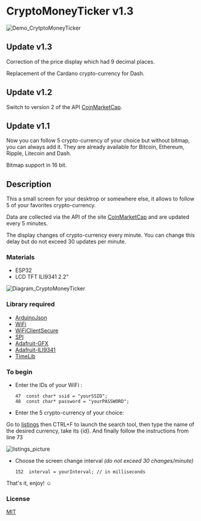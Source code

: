 # CryptoMoneyTicker v1.3

![Demo_CrytptoMoneyTicker](https://github.com/mnett0/CryptoMoneyTicker/blob/master/medias/demo.gif)

## Update v1.3

Correction of the price display which had 9 decimal places.

Replacement of the Cardano crypto-currency for Dash.

## Update v1.2

Switch to version 2 of the API [CoinMarketCap](https://coinmarketcap.com).

## Update v1.1

Now you can follow 5 crypto-currency of your choice but without bitmap, you can always add it. They are already available for Bitcoin, Ethereum, Ripple, Litecoin and Dash.

Bitmap support in 16 bit.

## Description

This a small screen for your desktrop or somewhere else, it allows to follow 5 of your favorites crypto-currency.

Data are collected via the API of the site [CoinMarketCap](https://coinmarketcap.com) and are updated every 5 minutes.

The display changes of crypto-currency every minute. You can change this delay but do not exceed 30 updates per minute.

### Materials

* ESP32
* LCD TFT ILI9341 2.2"

![Diagram_CryptoMoneyTicker](https://github.com/mnett0/CryptoMoneyTicker/blob/master/medias/Schema_Cryptho_Ticker.jpg)

### Library required

* [ArduinoJson](https://github.com/bblanchon/ArduinoJson)
* [WiFi](https://github.com/espressif/arduino-esp32/tree/master/libraries/WiFi)
* [WiFiClientSecure](https://github.com/espressif/arduino-esp32/tree/master/libraries/WiFiClientSecure)
* [SPI](https://github.com/espressif/arduino-esp32/tree/master/libraries/SPI)
* [Adafruit-GFX](https://github.com/adafruit/Adafruit-GFX-Library)
* [Adafruit-ILI9341](https://github.com/adafruit/Adafruit_ILI9341)
* [TimeLib](https://github.com/PaulStoffregen/Time)

### To begin

* Enter the IDs of your WiFi :

      47  const char* ssid = "yourSSID";
      48  const char* password = "yourPASSWORD";

* Enter the 5 crypto-currency of your choice:

Go to [listings](https://api.coinmarketcap.com/v2/listings/) then CTRL+F to launch the search tool, then type the name of the desired currency, take its {id}.
And finally follow the instructions from line 73

![listings_picture](https://github.com/mnett0/CryptoMoneyTicker/blob/master/medias/listings.jpg)

* Choose the screen change interval *(do not exceed 30 changes/minute)*

      152  interval = yourInterval; // in milliseconds

That's it, enjoy! :relaxed:

### License

[MIT](https://github.com/mnett0/CryptoMoneyTicker/blob/master/LICENSE.md)
